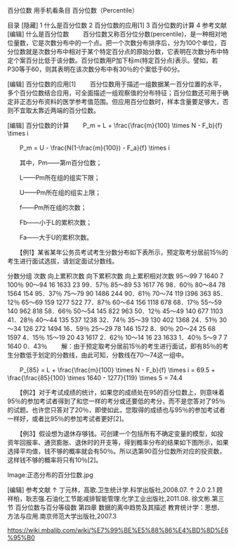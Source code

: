 百分位数
用手机看条目
百分位数（Percentile）

目录
[隐藏]
1 什么是百分位数
2 百分位数的应用[1]
3 百分位数的计算
4 参考文献
[编辑]
什么是百分位数
　　百分位数又称百分位分数(percentile)，是一种相对地位量数，它是次数分布中的一个点。把一个次数分布排序后，分为100个单位，百分位数就是次数分布中相对于某个特定百分点的原始分数，它表明在次数分布中特定个案百分比低于该分数。百分位数用P加下标m(特定百分点)表示。譬如，若P30等于60，则其表明在该次数分布中有30％的个案低于60分。

[编辑]
百分位数的应用[1]
　　百分位数用于描述一组数据某一百分位置的水平，多个百分位数结合应用，可全面描述一组观察值的分布特征；百分位数还可用于确定非正态分布资料的医学参考值范围。但应用百分位数时，样本含量要足够大，否则不宜取太靠近两端的百分位数。

[编辑]
百分位数的计算
　　P_m = L + \frac{\frac{m}{100} \times N - F_b}{f} \times i

　　P_m = U - \frac{N(1-\frac{m}{100}) - F_a}{f} \times i

　　其中，Pm——第m百分位数；

　　L——Pm所在组的组实下限；

　　U——Pm所在组的组实上限；

　　f——Pm所在组的次数；

　　Fb——小于L的累积次数；

　　Fa——大于U的累积次数。

　　【例1】某省某年公务员考试考生分数分布如下表所示，预定取考分居前15％的考生进行面试选拔，请划定面试分数线。

分数分组	次数	向上累积次数	向下累积次数	向上累积相对次数
95～99	7	1640	7	100％
90～94	16	1633	23	99．57％
85～89	53	1617	76	98．60％
80～84	78	1564	154	95．37％
75～79	90	1486	244	90．61％
70～74	119	l396	363	85．12％
65～69	159	1277	522	77．87％
60～64	156	1118	678	68．17％
55～59	140	962	818	58．66％
50～54	145	822	963	50．12％
45～49	140	677	1103	41．28％
40～44	135	537	1238	32．74％
35～39	130	402	1368	24．51％
30～34	126	272	1494	16．59％
25～29	78	146	1572	8．90％
20～24	25	68	1597	4．15％
15～19	20	43	1617	2．62％
10～14	16	23	1633	1．40％
5～9	7	7	1640	0．43％
　　解：由于预定取考分居前15％的考生进行面试，即有85％的考生分数低于划定的分数线，由此可知，分数线在70～74这一组中。

　　P_{85} = L + \frac{\frac{m}{100} \times N - F_b}{f} \times i = 69.5 + \frac{\frac{85}{100} \times 1640 - 1277}{119} \times 5 = 74.4

　　【例2】对于考试成绩的统计，如果您的成绩处在95的百分位数上，则意味着95％的参加考试者得到了和您一样的考分或还要低的考分，而不是您答对了95％的试题。也许您只答对了20％，即使如此，您取得的成绩也与95％的参加考试者一样好，或者比95％的参加考试者更好[2]。

　　【例3】假设想为退休存够钱。可创建一个包括所有不确定变量的模型，如投资年回报率、通货膨胀、退休时的开支等，得到概率分布的结果如下图所示，如果选择平均值，钱不够的概率就会有50％。所以选第90百分位数所对应的投资数，这样钱不够的概率将只有10％[2]。

Image:正态分布的百分位数.jpg

[编辑]
参考文献
↑ 丁元林，高歌.卫生统计学.科学出版社,2008.07.
↑ 2.0 2.1 顾祥柏，耿志强.石油化工节能减排智能管理.化学工业出版社,2011.08.
徐文彬.第三节 百分位数与百分等级数 第四章 数据的离中趋势及其描述 教育统计学：思想、方法与应用.南京师范大学出版社,2007.3

https://wiki.mbalib.com/wiki/%E7%99%BE%E5%88%86%E4%BD%8D%E6%95%B0
